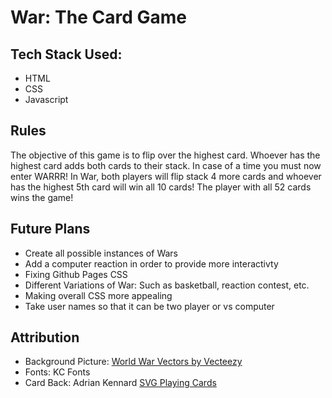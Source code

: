 # War: The Card Game

## Tech Stack Used:
* HTML
* CSS
* Javascript


## Rules 
The objective of this game is to flip over the highest card. Whoever has the highest card adds both cards to their stack. In case of a time you must now enter WARRR! In War, both players will flip stack 4 more cards and whoever has the highest 5th card will win all 10 cards! The player with all 52 cards wins the game!

## Future Plans
* Create all possible instances of Wars
* Add a computer reaction in order to provide more interactivty 
* Fixing Github Pages CSS
* Different Variations of War: Such as basketball, reaction contest, etc.
* Making overall CSS more appealing
* Take user names so that it can be two player or vs computer

## Attribution
* Background Picture: <a href="https://www.vecteezy.com/free-vector/world-war">World War Vectors by Vecteezy</a> 
* Fonts: KC Fonts
* Card Back: Adrian Kennard  <a href=https://www.me.uk/cards/>SVG Playing Cards</a> 
